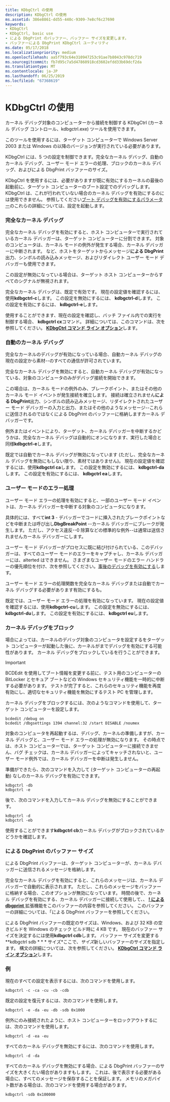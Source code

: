 ```yaml
---
title: KDbgCtrl の使用
description: KDbgCtrl の使用
ms.assetid: 386e8861-dd55-440c-9309-7e8cf6c27690
keywords:
- KDbgCtrl
- KDbgCtrl, basic use
- による DbgPrint のバッファー、バッファー サイズを変更します。
- バッファーによる DbgPrint KDbgCtrl ユーティリティ
ms.date: 05/17/2018
ms.localizationpriority: medium
ms.openlocfilehash: aa5f793c64e310947253c91ae7b8043c978dc719
ms.sourcegitcommit: fb7d95c7a5d47860918cd3602efdd33b69dcf2da
ms.translationtype: MT
ms.contentlocale: ja-JP
ms.lasthandoff: 06/25/2019
ms.locfileid: "67368619"
---
```

# <a name="using-kdbgctrl"></a>KDbgCtrl の使用


カーネル デバッグ対象のコンピューターから接続を制御する KDbgCtrl (カーネル デバッグ コントロール、kdbgctrl.exe) ツールを使用できます。

このツールを使用するには、ターゲット コンピューターで Windows Server 2003 または Windows の以降のバージョンが実行されている必要があります。

KDbgCtrl には、5 つの設定を制御できます。完全なカーネル デバッグ、自動のカーネル デバッグ、ユーザー モード エラーの処理、ブロックのカーネル デバッグ、およびによる DbgPrint バッファーのサイズ。

KDbgCtrl を使用するには、必要がありますが既に有効にするカーネルの最後の起動前に、ターゲット コンピューターのブート設定でのデバッグします。 KDbgCtrl は、これが行われていない場合のカーネル デバッグを有効にするのには使用できません。 参照してください[ブート デバッグを有効にするパラメーター](https://docs.microsoft.com/windows-hardware/drivers/devtest/boot-parameters-to-enable-debugging)のこれらの詳細については、設定を起動します。

### <a name="span-idfullkerneldebuggingspanspan-idfullkerneldebuggingspanfull-kernel-debugging"></a><span id="full_kernel_debugging"></span><span id="FULL_KERNEL_DEBUGGING"></span>完全なカーネル デバッグ

完全なカーネル デバッグを有効にすると、ホスト コンピューターで実行されているカーネル デバッガーは、ターゲット コンピューターに分割できます。 対象のコンピュータは、カーネル モードの例外が発生する場合、カーネル デバッガーに中断されます。 など、ホストをターゲットからメッセージ**による DbgPrint**出力、シンボルの読み込みメッセージ、およびリダイレクト ユーザー モード デバッガーも使用できます。

この設定が無効になっている場合は、ターゲット ホスト コンピューターからすべてのシグナルが無視されます。

完全なカーネル デバッグは、既定で有効です。 現在の設定値を確認するには、使用**kdbgctrl-c**します。 この設定を無効にするには、 **kdbgctrl-d**します。 この設定を有効にするには、 **kdbgctrl-e**します。

使用することができます、現在の設定を確認し、バッチ ファイル内での実行を制御する場合、 **kdbgctrl cx**コマンド。 詳細については、このコマンドは、次を参照してください。 [ **KDbgCtrl コマンド ライン オプション**](kdbgctrl-command-line-options.md)します。

### <a name="span-idautomatickerneldebuggingspanspan-idautomatickerneldebuggingspanautomatic-kernel-debugging"></a><span id="automatic_kernel_debugging"></span><span id="AUTOMATIC_KERNEL_DEBUGGING"></span>自動のカーネル デバッグ

完全なカーネルのデバッグが有効になっている場合、自動カーネル デバッグの現在の設定から素材--のすべての通信が許可されています。

完全なカーネル デバッグを無効にすると、自動カーネル デバッグが有効になっている、対象のコンピュータのみがデバッグ接続を開始できます。

この場合は、カーネル モードの例外のみ、ブレークポイント、またはその他のカーネル モード イベントが発生接続を確立します。 接続は確立されません**による DbgPrint**出力、シンボルの読み込みメッセージ、リダイレクトされたユーザー モード デバッガーの入力と出力、またはその他のようなメッセージ--これらに送信されるのではなくによる DbgPrint のバッファーに格納しますカーネル デバッガーです。

例外またはイベントにより、ターゲット、カーネル デバッガーを中断するかどうかは、完全なカーネル デバッグは自動的にオンになります、実行した場合と同様**kdbgctrl-e**します。

既定では自動でカーネル デバッグが無効になっています (ただし、完全なカーネル デバッグを無効にもしない限り、素材ではありません)。 現在の設定値を確認するには、使用**kdbgctrl ca**します。 この設定を無効にするには、 **kdbgctrl-da**します。 この設定を有効にするには、 **kdbgctrl ea**します。

### <a name="span-idusermodeerrorhandlingspanspan-idusermodeerrorhandlingspanuser-mode-error-handling"></a><span id="user_mode_error_handling"></span><span id="USER_MODE_ERROR_HANDLING"></span>ユーザー モードのエラー処理

ユーザー モード エラーの処理を有効にすると、一部のユーザー モード イベントは、カーネル デバッガーを中断する対象のコンピュータになります。

具体的には、すべて**int 3** - デバッガーでコードに挿入されたブレークポイントなどを中断または呼び出し**DbgBreakPoint** --カーネル デバッガーにブレークが発生します。 ただし、アクセス違反--0 除算などの標準的な例外--は通常は送信されませんカーネル デバッガーにします。

ユーザー モード デバッガーがプロセスに既に結び付けられている、このデバッガーは、すべてのユーザー モードのエラーをキャプチャし、カーネル デバッガーには、alterted はできません。 さまざまなユーザー モードのエラー ハンドラーの優先順位を付け、次を参照してください。[事後のデバッグを有効にする](enabling-postmortem-debugging.md)します。

ユーザー モード エラーの処理関数を完全なカーネル デバッグまたは自動でカーネル デバッグする必要があります有効にするも。

既定では、ユーザー モード エラーの処理を有効になっています。 現在の設定値を確認するには、使用**kdbgctrl-cu**します。 この設定を無効にするには、 **kdbgctrl-du**します。 この設定を有効にするには、 **kdbgctrl eu**します。

### <a name="span-idblockingkerneldebuggingspanspan-idblockingkerneldebuggingspanblocking-kernel-debugging"></a><span id="blocking_kernel_debugging"></span><span id="BLOCKING_KERNEL_DEBUGGING"></span>カーネル デバッグをブロック

場合によっては、カーネルのデバッグ対象のコンピュータを設定するをターゲット コンピューターが起動した後に、カーネルがまでデバッグを有効にする可能性があります。 カーネル デバッグをブロックしているを行うことができます。

> [!IMPORTANT]
> BCDEdit を使用してブート情報を変更する前に、テスト用のコンピューターの BitLocker とセキュア ブートなどの Windows セキュリティ機能を一時的に中断する必要があります。
> テストが完了すると、これらのセキュリティ機能を再度有効にし、適切なセキュリティ機能を無効にするテスト PC を管理します。

カーネル デバッグをブロックするには、次のようなコマンドを使用して、ターゲット コンピューターを設定します。

```console
bcdedit /debug on
bcdedit /dbgsettings 1394 channel:32 /start DISABLE /noumex
```

対象のコンピュータを再起動するは、デバッグ、カーネルの準備しますが、カーネル デバッグと、ユーザー モード エラーの処理が無効になります。 その時点では、ホスト コンピューターでは、ターゲット コンピューターに接続できません、バグ チェックは、カーネル デバッガーによってキャッチされないと、ユーザー モード例外では、カーネル デバッガーを中断は発生しません。

準備ができたら、次のコマンドを入力して (ターゲット コンピューターの再起動) なしのカーネル デバッグを有効にできます。

```console
kdbgctrl -db
kdbgctrl -e
```

後で、次のコマンドを入力してカーネル デバッグを無効にすることができます。

```console
kdbgctrl -d
kdbgctrl -eb
```

使用することができます**kdbgctrl cb**カーネル デバッグがブロックされているかどうかを確認します。

### <a name="span-idthedbgprintbuffersizespanspan-idthedbgprintbuffersizespanthe-dbgprint-buffer-size"></a><span id="the_dbgprint_buffer_size"></span><span id="THE_DBGPRINT_BUFFER_SIZE"></span>による DbgPrint のバッファー サイズ

による DbgPrint バッファーは、ターゲット コンピューターが、カーネル デバッガーに送信されるメッセージを格納します。

完全なカーネル デバッグを有効にすると、これらのメッセージは、カーネル デバッガーで自動的に表示されます。 ただし、これらのメッセージをバッファーに格納する場合、このオプションが無効になっています。 時間の後で、カーネル デバッグを有効にする、カーネル デバッガーに接続して使用して、、 [ **! による dbgprint** ](-dbgprint.md)拡張機能をこのバッファーの内容を参照してください。 このバッファーの詳細については、「による DbgPrint バッファーを参照してください。

による DbgPrint バッファーの既定のサイズは、Windows、および 32 KB の空きビルドを Windows のチェック ビルド時に 4 KB です。 現在のバッファー サイズを決定するには使用**kdbgctrl cdb**します。 バッファー サイズを変更する **kdbgctrl sdb * * * サイズ*ここで、*サイズ*新しいバッファーのサイズを指定します。 構文の詳細については、次を参照してください。 [ **KDbgCtrl コマンド ライン オプション**](kdbgctrl-command-line-options.md)します。

### <a name="span-idexamplesspanspan-idexamplesspanexamples"></a><span id="examples"></span><span id="EXAMPLES"></span>例

現在のすべての設定を表示するには、次のコマンドを使用します。

```console
kdbgctrl -c -ca -cu -cb -cdb 
```

既定の設定を復元するには、次のコマンドを使用します。

```console
kdbgctrl -e -da -eu -db -sdb 0x1000 
```

例外にのみ接続されたように、ホスト コンピューターをロックアウトするには、次のコマンドを使用します。

```console
kdbgctrl -d -ea -eu 
```

すべてのカーネル デバッグを無効にするには、次のコマンドを使用します。

```console
kdbgctrl -d -da 
```

すべてのカーネル デバッグを無効にする場合、による DbgPrint バッファーのサイズを大きくたい場合がありますもします。 これは、後で表示する必要がある場合に、すべてのメッセージを保存することを保証します。 メモリのメガバイト数がある場合は、次のコマンドを使用する場合があります。

```console
kdbgctrl -sdb 0x100000 
```

 

 





